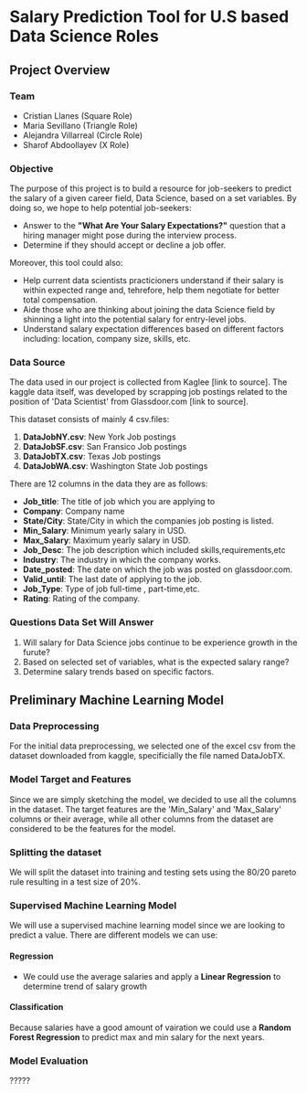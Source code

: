 # Salary Prediction Tool for U.S based Data Science Roles
## Project Overview

### Team
- Cristian Llanes (Square Role)
- Maria Sevillano (Triangle Role)
- Alejandra Villarreal (Circle Role)
- Sharof Abdoollayev (X Role)

### Objective
The purpose of this project is to build a resource for job-seekers to predict the salary of a given career field, Data Science, based on a set variables. By doing so, we hope to help potential job-seekers:
- Answer to the  **"What Are Your Salary Expectations?"** question that a hiring manager might pose during the interview process.
- Determine if they should accept or decline a job offer.

Moreover, this tool could also:
- Help current data scientists practicioners understand if their salary is within expected range and, tehrefore, help them negotiate for better total compensation.
- Aide those who are thinking about joining the data Science field by shinning a light into the potential salary for entry-level jobs.
- Understand salary expectation differences based on different factors including: location, company size, skills, etc.

### Data Source
The data used in our project is collected from Kaglee [link to source]. The kaggle data itself, was developed by scrapping job postings related to the position of 'Data Scientist' from Glassdoor.com [link to source].

This dataset consists of mainly 4 csv.files:  
1. **DataJobNY.csv**: New York Job postings
2. **DataJobSF.csv**: San Fransico Job postings
3. **DataJobTX.csv**: Texas Job postings
4. **DataJobWA.csv**: Washington State Job postings

There are 12 columns in the data they are as follows:
- **Job_title**: The title of job which you are applying to
- **Company**: Company name
- **State/City**: State/City in which the companies job posting is listed.
- **Min_Salary**: Minimum yearly salary in USD.
- **Max_Salary**: Maximum yearly salary in USD.
- **Job_Desc**: The job description which included skills,requirements,etc
- **Industry**: The industry in which the company works.
- **Date_posted**: The date on which the job was posted on glassdoor.com.
- **Valid_until**: The last date of applying to the job.
- **Job_Type**: Type of job full-time , part-time,etc.
- **Rating**: Rating of the company.

### Questions Data Set Will Answer
1. Will salary for Data Science jobs continue to be experience growth in the furute?
2. Based on selected set of variables, what is the expected salary range?
3. Determine salary trends based on specific factors.

## Preliminary Machine Learning Model
### Data Preprocessing
For the initial data preprocessing, we selected one of the excel csv from the dataset downloaded from kaggle, specificially the file named DataJobTX.
### Model Target and Features
Since we are simply sketching the model, we decided to use all the columns in the dataset. The target features are the 'Min_Salary' and 'Max_Salary' columns or their average, while all other columns from the dataset are considered to be the features for the model.
### Splitting the dataset
We will split the dataset into training and testing sets using the 80/20 pareto rule resulting in a test size of 20%.
### Supervised Machine Learning Model
We will use a supervised machine learning model since we are looking to predict a value. There are different models we can use:
#### Regression 
- We could use the average salaries and apply a **Linear Regression** to determine trend of salary growth
#### Classification
Because salaries have a good amount of vairation we could use a **Random Forest Regression** to predict max and min salary for the next years.
### Model Evaluation
?????
